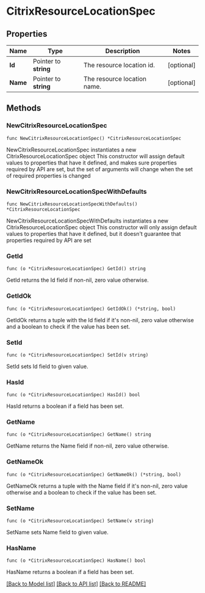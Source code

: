 # CitrixResourceLocationSpec

## Properties

Name | Type | Description | Notes
------------ | ------------- | ------------- | -------------
**Id** | Pointer to **string** | The resource location id. | [optional] 
**Name** | Pointer to **string** | The resource location name. | [optional] 

## Methods

### NewCitrixResourceLocationSpec

`func NewCitrixResourceLocationSpec() *CitrixResourceLocationSpec`

NewCitrixResourceLocationSpec instantiates a new CitrixResourceLocationSpec object
This constructor will assign default values to properties that have it defined,
and makes sure properties required by API are set, but the set of arguments
will change when the set of required properties is changed

### NewCitrixResourceLocationSpecWithDefaults

`func NewCitrixResourceLocationSpecWithDefaults() *CitrixResourceLocationSpec`

NewCitrixResourceLocationSpecWithDefaults instantiates a new CitrixResourceLocationSpec object
This constructor will only assign default values to properties that have it defined,
but it doesn't guarantee that properties required by API are set

### GetId

`func (o *CitrixResourceLocationSpec) GetId() string`

GetId returns the Id field if non-nil, zero value otherwise.

### GetIdOk

`func (o *CitrixResourceLocationSpec) GetIdOk() (*string, bool)`

GetIdOk returns a tuple with the Id field if it's non-nil, zero value otherwise
and a boolean to check if the value has been set.

### SetId

`func (o *CitrixResourceLocationSpec) SetId(v string)`

SetId sets Id field to given value.

### HasId

`func (o *CitrixResourceLocationSpec) HasId() bool`

HasId returns a boolean if a field has been set.

### GetName

`func (o *CitrixResourceLocationSpec) GetName() string`

GetName returns the Name field if non-nil, zero value otherwise.

### GetNameOk

`func (o *CitrixResourceLocationSpec) GetNameOk() (*string, bool)`

GetNameOk returns a tuple with the Name field if it's non-nil, zero value otherwise
and a boolean to check if the value has been set.

### SetName

`func (o *CitrixResourceLocationSpec) SetName(v string)`

SetName sets Name field to given value.

### HasName

`func (o *CitrixResourceLocationSpec) HasName() bool`

HasName returns a boolean if a field has been set.


[[Back to Model list]](../README.md#documentation-for-models) [[Back to API list]](../README.md#documentation-for-api-endpoints) [[Back to README]](../README.md)


